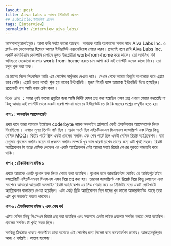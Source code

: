 ```yaml
---
layout: post
title: Aiva Labs এ আমার ইন্টারভিউ প্রসেস
## subtitle:ইন্টারভিউ প্রসেস
tags: [interview]
permalink: /interview_aiva_labs/
---
```


আসসালামুআলাইকুম। আশা করি সবাই ভালো আছেন। আজকে আমি আপনাদের সবার সাথে Aiva Labs Inc. এ ফ্রন্ট-এন্ড ডেভেলপার হিসেবে আমার ইন্টারভিউ এক্সপেরিয়েন্স শেয়ার করব। প্রথমেই বলে রাখি Aiva Labs Inc. একটি কানাডিয়ান কোম্পানি যেখানে মূলত ইমপ্লোয়ীরা work-from-home করে থাকে। তো আপনিও যদি ভবিষ্যতে যেকোনো জায়গায় work-from-home করতে চান আশা করি এই পোস্টটি অনেক কাজে দিবে। তো চলুন শুরু করা যাক। 

মে মাসের দিকে লিংকদিনে আমি এই পোস্টের সার্কুলার দেখতে পাই। সেখান থেকে আমার রিজুমি আপলোড করে এপ্লাই করে ফেলি। এপ্লাই করার পরেই শুরু হয় আমার ইন্টারভিউ। মূলত তিনটি ধাপে আমাকে ইন্টারভিউ দিতে হয়েছিল। প্রত্যেকটি ধাপ আমি বলার চেষ্টা করব । 



`বিশেষ দ্রষ্টব্য :` সবার খুবই ভালো প্রস্তুতির জন্য আমি নির্দিষ্ট যেসব প্রশ্ন করা হয়েছিল ওসব প্রশ্ন এখানে শেয়ার করতেছি না
কিন্তু আমার এই পোস্টটি থেকে একটা ধারণা পাওয়া যাবে যে ইন্টারভিউ তে কি কি ধরনের প্রশ্নের সম্মুখীন হতে হয়। 



**ধাপ ১ : অনলাইন অ্যাসেসমেন্ট**

প্রথম ধাপে তারা আমাকে ইমেইলে coderbyte নামক অনলাইন প্লাটফর্মে একটি টেকনিক্যাল অ্যাসেসমেন্ট লিংক দিয়েছিলো । এখানে মূলত তিনটা পার্ট ছিল । প্রথম পার্টে ছিল এইচটিএমএল সিএসএস জাভাস্ক্রিপ্ট এবং নিয়ে কিছু বেসিক MCQ। দ্বিতীয় পার্টে ছিল একটা প্রবলেম সলভিং এবং শেষ পার্টে ছিল একটা বেসিক রিয়াক্ট অ্যাপ্লিকেশন। যারা রেগুলার প্রবলেম সলভিং করেন বা প্রবলেম সলভিং সম্পর্কে খুব ভাল ধারণা রাখেন তাদের জন্য এটা খুবই সহজ।  রিয়াক্ট অ্যাপ্লিকেশন টা হচ্ছে বেসিক লেভেল এর একটি অ্যাপ্লিকেশন যেটা আমরা সবাই রিয়েক্ট শেখার শুরুতে কমবেশি করে থাকি।

**ধাপ ২ : টেকনিক্যাল রাউন্ড ১**

প্রথমে আমাকে একটি গুগোল ডক লিংক শেয়ার করা হয়েছিল। গুগোল ডকে জাভাস্ক্রিপ্টের কোডিং এর আউটপুট টাইম কমপ্লেক্সিটি এইচটিএমএল সিএসএস এসব নিয়ে প্রশ্ন করা হয়। তারপর জাভাস্ক্রিপ্ট এবং রিয়েক্ট নিয়ে কিছু কোশ্চেন এবং সবশেষে আবারো আরেকটি অনলাইন  রিয়াক্ট অ্যাপ্লিকেশন এর লিঙ্ক শেয়ার করে ১০ মিনিটের মধ্যে একটা ছোটখাটো অ্যাপ্লিকেশন বানাইতে দেওয়া হয়েছিল। এটা একটু ট্রিকি অ্যাপ্লিকেশন ছিল যাদের খুব ভালো আন্ডারস্ট্যান্ডিং আছে তারা এটা খুব সহজেই করতে পারবেন।

**ধাপ ৩ : টেকনিক্যাল রাউন্ড ২ এবং শেষ পর্ব**

এটায় বেসিক কিছু সিএসএস রিয়াক্ট প্রশ্ন করা হয়েছিল এবং সবশেষে একটা লাইভ প্রবলেম সলভিং করতে দেয়া হয়েছিল। প্রবলেম সলভিং টা খুবই সহজ ছিল।


সবকিছু ঠিকঠাক থাকায় পরবর্তীতে তারা আমাকে এই পোস্টের জন্য সিলেক্ট করে কনফার্মেশন জানায়। আলহামদুলিল্লাহ আজ এ পর্যন্তই। আল্লাহ হাফেজ ।


